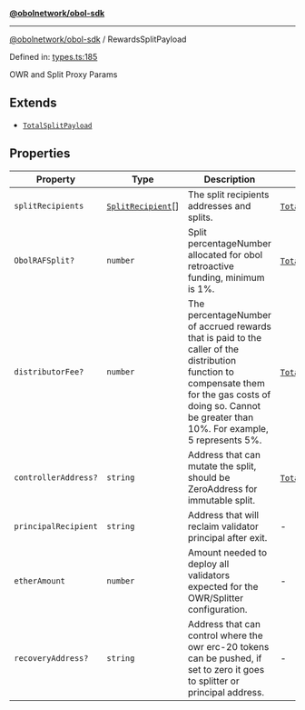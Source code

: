 [**@obolnetwork/obol-sdk**](../index.md)

***

[@obolnetwork/obol-sdk](../index.md) / RewardsSplitPayload

Defined in: [types.ts:185](https://github.com/ObolNetwork/obol-sdk/blob/920730d3a8bf5554dc69a4ed8703da68e999e989/src/types.ts#L185)

OWR and Split Proxy Params

## Extends

- [`TotalSplitPayload`](../type-aliases/TotalSplitPayload.md)

## Properties

| Property | Type | Description | Inherited from | Defined in |
| ------ | ------ | ------ | ------ | ------ |
| <a id="splitrecipients"></a> `splitRecipients` | [`SplitRecipient`](../type-aliases/SplitRecipient.md)[] | The split recipients addresses and splits. | [`TotalSplitPayload`](../type-aliases/TotalSplitPayload.md).[`splitRecipients`](../type-aliases/TotalSplitPayload.md#splitrecipients) | [types.ts:170](https://github.com/ObolNetwork/obol-sdk/blob/920730d3a8bf5554dc69a4ed8703da68e999e989/src/types.ts#L170) |
| <a id="obolrafsplit"></a> `ObolRAFSplit?` | `number` | Split percentageNumber allocated for obol retroactive funding, minimum is 1%. | [`TotalSplitPayload`](../type-aliases/TotalSplitPayload.md).[`ObolRAFSplit`](../type-aliases/TotalSplitPayload.md#obolrafsplit) | [types.ts:173](https://github.com/ObolNetwork/obol-sdk/blob/920730d3a8bf5554dc69a4ed8703da68e999e989/src/types.ts#L173) |
| <a id="distributorfee"></a> `distributorFee?` | `number` | The percentageNumber of accrued rewards that is paid to the caller of the distribution function to compensate them for the gas costs of doing so. Cannot be greater than 10%. For example, 5 represents 5%. | [`TotalSplitPayload`](../type-aliases/TotalSplitPayload.md).[`distributorFee`](../type-aliases/TotalSplitPayload.md#distributorfee) | [types.ts:176](https://github.com/ObolNetwork/obol-sdk/blob/920730d3a8bf5554dc69a4ed8703da68e999e989/src/types.ts#L176) |
| <a id="controlleraddress"></a> `controllerAddress?` | `string` | Address that can mutate the split, should be ZeroAddress for immutable split. | [`TotalSplitPayload`](../type-aliases/TotalSplitPayload.md).[`controllerAddress`](../type-aliases/TotalSplitPayload.md#controlleraddress) | [types.ts:179](https://github.com/ObolNetwork/obol-sdk/blob/920730d3a8bf5554dc69a4ed8703da68e999e989/src/types.ts#L179) |
| <a id="principalrecipient"></a> `principalRecipient` | `string` | Address that will reclaim validator principal after exit. | - | [types.ts:187](https://github.com/ObolNetwork/obol-sdk/blob/920730d3a8bf5554dc69a4ed8703da68e999e989/src/types.ts#L187) |
| <a id="etheramount"></a> `etherAmount` | `number` | Amount needed to deploy all validators expected for the OWR/Splitter configuration. | - | [types.ts:190](https://github.com/ObolNetwork/obol-sdk/blob/920730d3a8bf5554dc69a4ed8703da68e999e989/src/types.ts#L190) |
| <a id="recoveryaddress"></a> `recoveryAddress?` | `string` | Address that can control where the owr erc-20 tokens can be pushed, if set to zero it goes to splitter or principal address. | - | [types.ts:193](https://github.com/ObolNetwork/obol-sdk/blob/920730d3a8bf5554dc69a4ed8703da68e999e989/src/types.ts#L193) |
